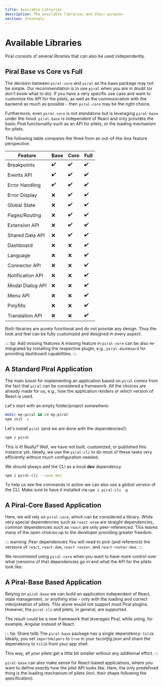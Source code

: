 ```yaml
---
title: Available Libraries
description: The available libraries and their purpose.
section: Internals
---
```


# Available Libraries

Piral consists of several libraries that can also be used independently.

## Piral Base vs Core vs Full

The decision between `piral-core` and `piral` as the base package may not be simple. Our recommendation is to use `piral` when you are in doubt (or don't know what to do). If you have a very specific use case and want to customize the API for the pilets, as well as the communication with the backend as much as possible - then `piral-core` may be the right choice.

Furthermore, even `piral-core` is not standalone but is leveraging `piral-base` under the hood. `piral-base` is independent of React and only provides the basic Piral functionality such as an API for pilets, or the loading mechanism for pilets.

The following table compares the three from an out-of-the-box feature perspective.

| Feature          | Base  | Core  | Full |
|------------------|-------|-------|------|
| Breakpoints      | ️️️✔️     | ️️️✔️     | ✔️    |
| Events API       | ️️️✔️     | ️️️✔️     | ✔️    |
| Error Handling   | ️️️✔️    | ️️️✔️     | ✔️    |
| Error Display    | ️️️❌    | ️️️✔️     | ✔️    |
| Global State     | ️️️❌    | ️️️✔️     | ✔️    |
| Pages/Routing    | ️️️❌    | ️️️✔️     | ✔️    |
| Extension API    | ️️️❌    | ️️️✔️     | ✔️    |
| Shared Data API  | ️️️❌    | ️️️✔️     | ✔️    |
| Dashboard        | ️️️❌    | ️️️❌    | ✔️    |
| Language         | ️️️❌    | ️️️❌    | ✔️    |
| Connector API    | ️️️❌    | ️️️❌    | ✔️    |
| Notification API | ️️️❌    | ️️️❌    | ✔️    |
| Modal Dialog API | ️️️❌    | ️️️❌    | ✔️    |
| Menu API         | ️️️❌    | ️️️❌    | ✔️    |
| Polyfills        | ️️️❌    | ❌    | ✔️    |
| Translation API  | ️️️❌    | ❌    | ✔️    |

Both libraries are purely functional and do not provide any design. Thus the look and feel can be fully customized and designed in every aspect.

::: tip: Add missing features
A missing feature in `piral-core` can be also re-integrated by installing the respective plugin, e.g., `piral-dashboard` for providing dashboard capabilities.
:::

## A Standard Piral Application

The main boost for implementing an application based on `piral` comes from the fact that `piral` can be considered a framework. All the choices are already made for us, e.g., how the application renders or which version of React is used.

Let's start with an empty folder/project somewhere:

```sh
mkdir my-piral && cd my-piral
npm init -y
```

Let's install `piral` (and we are done with the dependencies!):

```sh
npm i piral
```

This is it! Really? Well, we have not built, customized, or published this instance yet. Ideally, we use the `piral-cli` to do most of these tasks very efficiently without much configuration needed.

We should always add the CLI as a *local* **dev** dependency.

```sh
npm i piral-cli --save-dev
```

To help us see the commands in action we can also use a *global* version of the CLI. Make sure to have it installed via `npm i piral-cli -g`.

## A Piral-Core Based Application

Here, we will rely on `piral-core`, which can be considered a library. While very special dependencies such as `react-atom` are straight dependencies, common dependencies such as `react` are only peer-referenced. This leaves many of the open choices up to the developer providing greater freedom.

::: warning: Peer dependencies
You will need to pick (and reference) the versions of `react`, `react-dom`, `react-router`, and `react-router-dom`.
:::

We recommend using `piral-core` when you want to have more control over what (versions of the) dependencies go in and what the API for the pilets look like.

## A Piral-Base Based Application

Relying on `piral-base` we can build an application independent of React, state management, or anything else - only with the loading and correct interpretation of pilets. This alone would not support *most* Piral plugins. However, the `piral-cli` and pilets, in general, are supported.

The result could be a new framework that leverages Piral, while using, for example, Angular instead of React.

::: tip: Share tslib
The `piral-base` package has a single dependency: `tslib`. Ideally, you set `importHelpers` to `true` in your *tsconfig.json* and share the dependency to `tslib` from your app shell.

This way, all your pilets get a little bit smaller without any additional effort.
:::

`piral-base` can also make sense for React-based applications, where you want to define *exactly* how the pilet API looks like. Here, the only predefined thing is the loading mechanism of pilets (incl. their shape following the specification).
